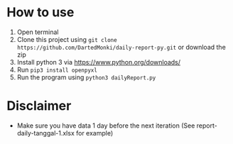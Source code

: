# How to use
1. Open terminal
2. Clone this project using `git clone https://github.com/DartedMonki/daily-report-py.git` or download the zip
3. Install python 3 via https://www.python.org/downloads/
4. Run `pip3 install openpyxl`
5. Run the program using `python3 dailyReport.py`

# Disclaimer
- Make sure you have data 1 day before the next iteration (See report-daily-tanggal-1.xlsx for example)

